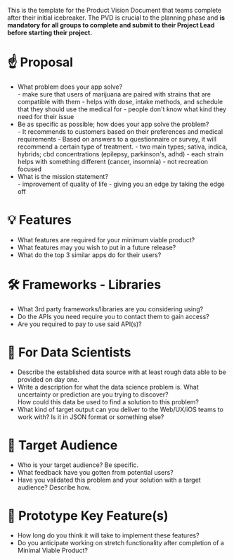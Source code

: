 This is the template for the Product Vision Document that teams complete after their initial icebreaker. 
The PVD is crucial to the planning phase and **is mandatory for all groups to complete and submit to their Project Lead before 
starting their project.**

# ☝️ Proposal
- What problem does your app solve?<br>
       - make sure that users of marijuana are paired with strains that are compatible with them
       - helps with dose, intake methods, and schedule that they should use the medical for
       - people don't know what kind they need for their issue
- Be as specific as possible; how does your app solve the problem?<br>
       - It recommends to customers based on their preferences and medical requirements
       - Based on answers to a questionnaire or survey, it will recommend a certain type of treatment.
       - two main types; sativa, indica, hybrids; cbd concentrations (epilepsy, parkinson's, adhd)
       - each strain helps with something different (cancer, insomnia)
       - not recreation focused
- What is the mission statement?<br>
       - improvement of quality of life
       - giving you an edge by taking the edge off
       
# 💡 Features
- What features are required for your minimum viable product?<br>
- What features may you wish to put in a future release?<br>
- What do the top 3 similar apps do for their users?<br>

# 🛠 Frameworks - Libraries
- What 3rd party frameworks/libraries are you considering using?<br>
- Do the APIs you need require you to contact them to gain access?<br>
- Are you required to pay to use said API(s)?<br>

# 🧮  For Data Scientists
- Describe the established data source with at least rough data able to be provided on day one.<br>
- Write a description for what the data science problem is. What uncertainty or prediction are you trying to discover? <br>
       How could this data be used to find a solution to this problem?<br>
- What kind of target output can you deliver to the Web/UX/iOS teams to work with? Is it in JSON format or something else?<br>

# 🎯 Target Audience
- Who is your target audience? Be specific.<br>
- What feedback have you gotten from potential users?<br>
- Have you validated this problem and your solution with a target audience? Describe how.<br>


# 🔑 Prototype Key Feature(s)
- How long do you think it will take to implement these features?
- Do you anticipate working on stretch functionality after completion of a Minimal Viable Product?
